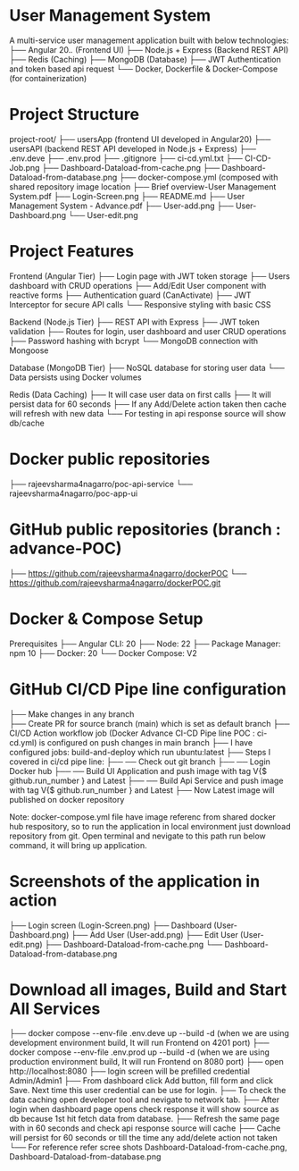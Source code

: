 # User Management System

A multi-service user management application built with below technologies:
├── Angular 20.*.* (Frontend UI)
├── Node.js + Express (Backend REST API)
├── Redis (Caching)
├── MongoDB (Database)
├── JWT Authentication and token based api request
└── Docker, Dockerfile & Docker-Compose (for containerization)
	
# Project Structure
project-root/
├── usersApp (frontend UI developed in Angular20)
├── usersAPI (backend REST API developed in Node.js + Express)
├── .env.deve
├── .env.prod
├── .gitignore
├── ci-cd.yml.txt
├── CI-CD-Job.png
├── Dashboard-Dataload-from-cache.png
├── Dashboard-Dataload-from-database.png
├── docker-compose.yml (composed with shared repository image location
├── Brief overview-User Management System.pdf
├── Login-Screen.png
├── README.md
├── User Management System - Advance.pdf
├── User-add.png
├── User-Dashboard.png
└── User-edit.png
	

# Project Features

Frontend (Angular Tier)
├── Login page with JWT token storage
├── Users dashboard with CRUD operations
├── Add/Edit User component with reactive forms
├── Authentication guard (CanActivate)
├── JWT Interceptor for secure API calls
└── Responsive styling with basic CSS

Backend (Node.js Tier)
├── REST API with Express
├── JWT token validation
├── Routes for login, user dashboard and user CRUD operations
├── Password hashing with bcrypt
└── MongoDB connection with Mongoose

Database (MongoDB Tier)
├── NoSQL database for storing user data
└── Data persists using Docker volumes

Redis (Data Caching)
├── It will case user data  on first calls
├── It will persist data for 60 seconds
├── If any Add/Delete action taken then cache will refresh with new data
└── For testing in api response source will show db/cache 

# Docker public repositories
├── rajeevsharma4nagarro/poc-api-service
└── rajeevsharma4nagarro/poc-app-ui

# GitHub public repositories (branch : advance-POC)
├── https://github.com/rajeevsharma4nagarro/dockerPOC
└── https://github.com/rajeevsharma4nagarro/dockerPOC.git


# Docker & Compose Setup

Prerequisites
├── Angular CLI: 20
├── Node: 22
├── Package Manager: npm 10
├── Docker: 20 
└── Docker Compose: V2

# GitHub CI/CD Pipe line configuration
├── Make changes in any branch	
├── Create PR for source branch (main) which is set as default branch
├── CI/CD Action workflow job (Docker Advance CI-CD Pipe line POC : ci-cd.yml) is configured on push changes in main branch
├── I have configured jobs: build-and-deploy which run ubuntu:latest
├── Steps I covered in ci/cd pipe line:
├── ── Check out git branch
├── ── Login Docker hub
├── ── Build UI Application and push image with tag V{$ github.run_number } and Latest
├── ── Build Api Service and push image with tag V{$ github.run_number } and Latest
├── Now Latest image will published on docker repository

Note: docker-compose.yml file have image referenc from shared docker hub respository, so to run the application in local environment just download repository from git.
Open terminal and nevigate to this path run below command, it will bring up application.

# Screenshots of the application in action
├── Login screen (Login-Screen.png)
├── Dashboard (User-Dashboard.png)
├── Add User (User-add.png)
├── Edit User (User-edit.png)
├── Dashboard-Dataload-from-cache.png
└── Dashboard-Dataload-from-database.png

# Download all images, Build and Start All Services
├── docker compose --env-file .env.deve up --build -d  (when we are using development environment build, It will run Frontend on 4201 port)
├── docker compose --env-file .env.prod up --build -d  (when we are using production environment build, It will run Frontend on 8080 port)
├── open http://localhost:8080
├── login screen will be prefilled credential Admin/Admin1
├── From dashboard click Add button, fill form and click Save. Next time this user credential can be use for login.
├── To check the data caching open developer tool and nevigate to network tab.
├── After login when dashboard page opens check response it  will show source  as  db because 1st hit  fetch data from database.
├── Refresh the same page with in 60 seconds and check api response source will cache
├── Cache will persist  for 60 seconds or till the time any add/delete action not taken 
└── For reference refer scree shots Dashboard-Dataload-from-cache.png, Dashboard-Dataload-from-database.png


